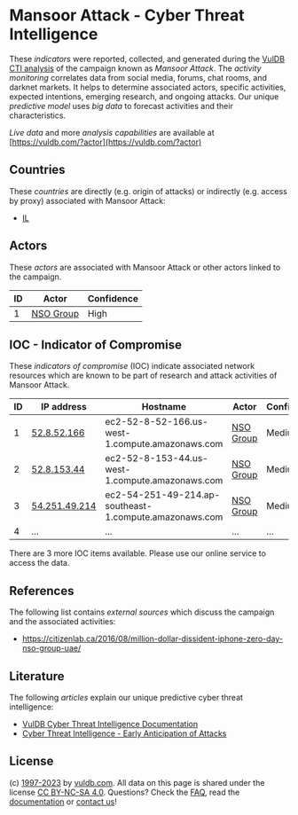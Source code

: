 # Mansoor Attack - Cyber Threat Intelligence

These _indicators_ were reported, collected, and generated during the [VulDB CTI analysis](https://vuldb.com/?kb.cti) of the campaign known as _Mansoor Attack_. The _activity monitoring_ correlates data from social media, forums, chat rooms, and darknet markets. It helps to determine associated actors, specific activities, expected intentions, emerging research, and ongoing attacks. Our unique _predictive model_ uses _big data_ to forecast activities and their characteristics.

_Live data_ and more _analysis capabilities_ are available at [https://vuldb.com/?actor](https://vuldb.com/?actor)

## Countries

These _countries_ are directly (e.g. origin of attacks) or indirectly (e.g. access by proxy) associated with Mansoor Attack:

* [IL](https://vuldb.com/?country.il)

## Actors

These _actors_ are associated with Mansoor Attack or other actors linked to the campaign.

ID | Actor | Confidence
-- | ----- | ----------
1 | [NSO Group](https://vuldb.com/?actor.nso_group) | High

## IOC - Indicator of Compromise

These _indicators of compromise_ (IOC) indicate associated network resources which are known to be part of research and attack activities of Mansoor Attack.

ID | IP address | Hostname | Actor | Confidence
-- | ---------- | -------- | ----- | ----------
1 | [52.8.52.166](https://vuldb.com/?ip.52.8.52.166) | ec2-52-8-52-166.us-west-1.compute.amazonaws.com | [NSO Group](https://vuldb.com/?actor.nso_group) | Medium
2 | [52.8.153.44](https://vuldb.com/?ip.52.8.153.44) | ec2-52-8-153-44.us-west-1.compute.amazonaws.com | [NSO Group](https://vuldb.com/?actor.nso_group) | Medium
3 | [54.251.49.214](https://vuldb.com/?ip.54.251.49.214) | ec2-54-251-49-214.ap-southeast-1.compute.amazonaws.com | [NSO Group](https://vuldb.com/?actor.nso_group) | Medium
4 | ... | ... | ... | ...

There are 3 more IOC items available. Please use our online service to access the data.

## References

The following list contains _external sources_ which discuss the campaign and the associated activities:

* https://citizenlab.ca/2016/08/million-dollar-dissident-iphone-zero-day-nso-group-uae/

## Literature

The following _articles_ explain our unique predictive cyber threat intelligence:

* [VulDB Cyber Threat Intelligence Documentation](https://vuldb.com/?kb.cti)
* [Cyber Threat Intelligence - Early Anticipation of Attacks](https://www.scip.ch/en/?labs.20201022)

## License

(c) [1997-2023](https://vuldb.com/?kb.changelog) by [vuldb.com](https://vuldb.com/?kb.about). All data on this page is shared under the license [CC BY-NC-SA 4.0](https://creativecommons.org/licenses/by-nc-sa/4.0/). Questions? Check the [FAQ](https://vuldb.com/?kb.faq), read the [documentation](https://vuldb.com/?kb) or [contact us](https://vuldb.com/?contact)!
